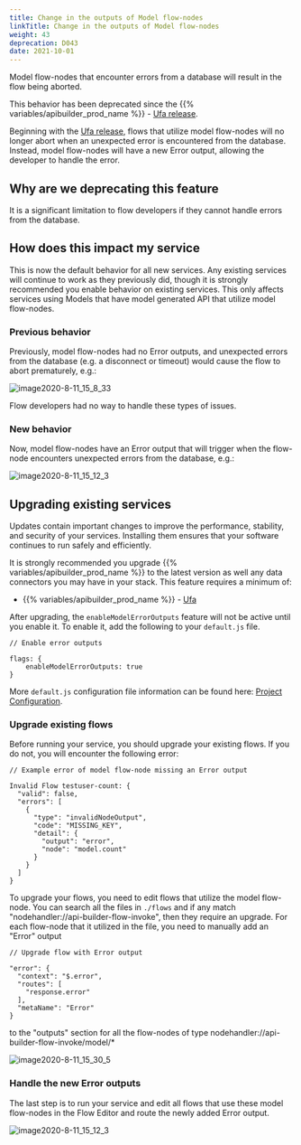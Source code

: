 ```yaml
---
title: Change in the outputs of Model flow-nodes
linkTitle: Change in the outputs of Model flow-nodes
weight: 43
deprecation: D043
date: 2021-10-01
---
```


Model flow-nodes that encounter errors from a database will result in the flow being aborted.

This behavior has been deprecated since the {{% variables/apibuilder_prod_name %}} - [Ufa release](/docs/release_notes/ufa).

Beginning with the [Ufa release](/docs/release_notes/ufa), flows that utilize model flow-nodes will no longer abort when an unexpected error is encountered from the database. Instead, model flow-nodes will have a new Error output, allowing the developer to handle the error.

## Why are we deprecating this feature

It is a significant limitation to flow developers if they cannot handle errors from the database.

## How does this impact my service

This is now the default behavior for all new services. Any existing services will continue to work as they previously did, though it is strongly recommended you enable behavior on existing services. This only affects services using Models that have model generated API that utilize model flow-nodes.

### Previous behavior

Previously, model flow-nodes had no Error outputs, and unexpected errors from the database (e.g. a disconnect or timeout) would cause the flow to abort prematurely, e.g.:

![image2020-8-11_15_8_33](/Images/image2020_8_11_15_8_33.png)

Flow developers had no way to handle these types of issues.

### New behavior

Now, model flow-nodes have an Error output that will trigger when the flow-node encounters unexpected errors from the database, e.g.:

![image2020-8-11_15_12_3](/Images/image2020_8_11_15_12_3.png)

## Upgrading existing services

Updates contain important changes to improve the performance, stability, and security of your services. Installing them ensures that your software continues to run safely and efficiently.

It is strongly recommended you upgrade {{% variables/apibuilder_prod_name %}} to the latest version as well any data connectors you may have in your stack. This feature requires a minimum of:

* {{% variables/apibuilder_prod_name %}} - [Ufa](/docs/release_notes/ufa)

After upgrading, the `enableModelErrorOutputs` feature will not be active until you enable it. To enable it, add the following to your `default.js` file.

```
// Enable error outputs

flags: {
    enableModelErrorOutputs: true
}
```

More `default.js` configuration file information can be found here: [Project Configuration](/docs/developer_guide/project/configuration/project_configuration/).

### Upgrade existing flows

Before running your service, you should upgrade your existing flows. If you do not, you will encounter the following error:

```
// Example error of model flow-node missing an Error output

Invalid Flow testuser-count: {
  "valid": false,
  "errors": [
    {
      "type": "invalidNodeOutput",
      "code": "MISSING_KEY",
      "detail": {
        "output": "error",
        "node": "model.count"
      }
    }
  ]
}
```

To upgrade your flows, you need to edit flows that utilize the model flow-node. You can search all the files in `./flows` and if any match "nodehandler://api-builder-flow-invoke", then they require an upgrade. For each flow-node that it utilized in the file, you need to manually add an "Error" output

```
// Upgrade flow with Error output

"error": {
  "context": "$.error",
  "routes": [
    "response.error"
  ],
  "metaName": "Error"
}
```

to the "outputs" section for all the flow-nodes of type nodehandler://api-builder-flow-invoke/model/\*

![image2020-8-11_15_30_5](/Images/image2020_8_11_15_30_5.png)

### Handle the new Error outputs

The last step is to run your service and edit all flows that use these model flow-nodes in the Flow Editor and route the newly added Error output.

![image2020-8-11_15_12_3](/Images/image2020_8_11_15_12_3.png)
